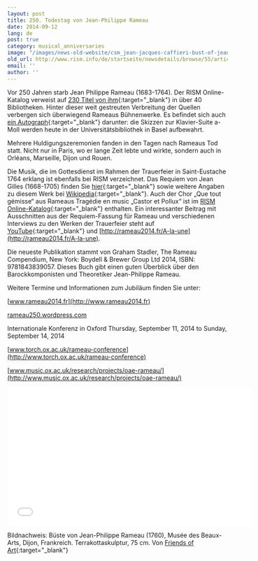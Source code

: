 ```yaml
---
layout: post
title: 250. Todestag von Jean-Philippe Rameau
date: 2014-09-12
lang: de
post: true
category: musical_anniversaries
image: "/images/news-old-website/csm_jean-jacques-caffieri-bust-of-jean-philippe-rameau_da7acb38b5.jpg"
old_url: http://www.rism.info/de/startseite/newsdetails/browse/55/article/64/250th-anniversary-of-jean-philippe-rameaus-death.html
email: ''
author: ''
---
```


Vor 250 Jahren starb Jean Philippe Rameau (1683-1764). Der RISM Online-Katalog verweist auf [230 Titel von ihm](https://opac.rism.info/search?View=rism&author=Jean+Philippe+Rameau){:target="_blank"} in über 40 Bibliotheken. Hinter dieser weit gestreuten Verbreitung der Quellen verbergen sich überwiegend Rameaus Bühnenwerke. Es befindet sich auch [ein Autograph](https://opac.rism.info/search?id=402005262&db=251&View=rism){:target="_blank"} darunter: die Skizzen zur Klavier-Suite a-Moll werden heute in der Universitätsbibliothek in Basel aufbewahrt.

Mehrere Huldigungszeremonien fanden in den Tagen nach Rameaus Tod statt. Nicht nur in Paris, wo er lange Zeit lebte und wirkte, sondern auch in Orléans, Marseille, Dijon und Rouen.

Die Musik, die im Gottesdienst im Rahmen der Trauerfeier in Saint-Eustache 1764 erklang ist ebenfalls bei RISM verzeichnet. Das Requiem von Jean Gilles (1668-1705) finden Sie [hier](https://opac.rism.info/search?id=452020015&db=251&View=rism){:target="_blank"} sowie weitere Angaben zu diesem Werk bei [Wikipedia](http://de.wikipedia.org/wiki/Requiem_%28Gilles%29){:target="_blank"}. Auch der Chor „Que tout gémisse“ aus Rameaus Tragédie en music „Castor et Pollux“ ist im [RISM Online-Katalog](https://opac.rism.info/search?id=452000625&db=251&View=rism){:target="_blank"} enthalten. Ein interessanter Beitrag mit Ausschnitten aus der Requiem-Fassung für Rameau und verschiedenen Interviews zu den Werken der Trauerfeier steht auf [YouTube](https://www.youtube.com/watch?v=1zzbaABSpGQ){:target="_blank"} und [http://rameau2014.fr/A-la-une](http://rameau2014.fr/A-la-une).

Die neueste Publikation stammt von Graham Stadler, The Rameau Compendium, New York: Boydell & Brewer Group Ltd 2014, ISBN: 9781843839057. Dieses Buch gibt einen guten Überblick über den Barockkomponisten und Theoretiker Jean-Philippe Rameau.


Weitere Termine und Informationen zum Jubiläum finden Sie unter:

[www.rameau2014.fr](http://www.rameau2014.fr)

[rameau250.wordpress.com](http://rameau250.wordpress.com/)

Internationale Konferenz in Oxford Thursday, September 11, 2014 to Sunday, September 14, 2014

[www.torch.ox.ac.uk/rameau-conference](http://www.torch.ox.ac.uk/rameau-conference)

[www.music.ox.ac.uk/research/projects/oae-rameau/](http://www.music.ox.ac.uk/research/projects/oae-rameau/)


<iframe width="560" height="315" src="//www.youtube.com/embed/1zzbaABSpGQ" frameborder="0" allowfullscreen></iframe>


Bildnachweis: Büste von Jean-Philippe Rameau (1760), Musée des Beaux-Arts, Dijon, Frankreich. Terrakottaskulptur, 75 cm. Von [Friends of Art](http://www.friendsofart.net/en/art/jean-jacques-caffieri/bust-of-jean-philippe-rameau){:target="_blank"}
